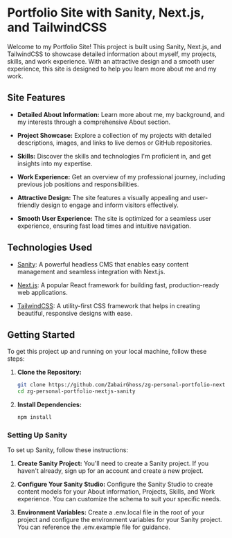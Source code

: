# Portfolio Site with Sanity, Next.js, and TailwindCSS

Welcome to my Portfolio Site! This project is built using Sanity, Next.js, and TailwindCSS to showcase detailed information about myself, my projects, skills, and work experience. With an attractive design and a smooth user experience, this site is designed to help you learn more about me and my work. 

## Site Features

- **Detailed About Information:** Learn more about me, my background, and my interests through a comprehensive About section.
  
- **Project Showcase:** Explore a collection of my projects with detailed descriptions, images, and links to live demos or GitHub repositories.
  
- **Skills:** Discover the skills and technologies I'm proficient in, and get insights into my expertise.
  
- **Work Experience:** Get an overview of my professional journey, including previous job positions and responsibilities.

- **Attractive Design:** The site features a visually appealing and user-friendly design to engage and inform visitors effectively.

- **Smooth User Experience:** The site is optimized for a seamless user experience, ensuring fast load times and intuitive navigation.

## Technologies Used

- [Sanity](https://www.sanity.io/): A powerful headless CMS that enables easy content management and seamless integration with Next.js.
  
- [Next.js](https://nextjs.org/): A popular React framework for building fast, production-ready web applications.
  
- [TailwindCSS](https://tailwindcss.com/): A utility-first CSS framework that helps in creating beautiful, responsive designs with ease.


## Getting Started

To get this project up and running on your local machine, follow these steps:

1. **Clone the Repository:**

   ```bash
   git clone https://github.com/ZabairGhoss/zg-personal-portfolio-nextjs-sanity.git
   cd zg-personal-portfolio-nextjs-sanity

2. **Install Dependencies:**

   ```bash
   npm install


### Setting Up Sanity
To set up Sanity, follow these instructions:

1. **Create Sanity Project:**
   You'll need to create a Sanity project. If you haven't already, sign up for an account and create a new project.

2. **Configure Your Sanity Studio:**
   Configure the Sanity Studio to create content models for your About information, Projects, Skills, and Work experience. You can customize the schema to suit your specific needs.

3. **Environment Variables:**
   Create a .env.local file in the root of your project and configure the environment variables for your Sanity project. You can reference the .env.example file for guidance.
